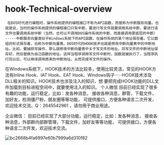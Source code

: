 # hook-Technical-overview
     在DOS时代进行编程时，操作系统提供的编程接口不称为API函数，而是称为中断服务向量。也就是说，当时的操作系统提供的编程接口只有中断，要进行写文件就要调用系统中断，要进行读文件也要调用系统中断（当然，也可以不调用DOS操作系统的中断，而直接调用更底层的中断）·····中断服务向量类似于Windows系统下的API函数，在操作系统的某个地址保存着。它以数组的形式保存着，也称为中断向量表。DOS时代的HOOK技术也就是修改中断向量表中的中断地址。比如，要捕获写操作，那么就修改中断向量表中关于写文件的地址，将写文件的中断地址保存好，然后替换为自己函数的地址，这样当程序调用写文件中断时，函数就被执行了，当程序执行完以后，可以继续调用原来的中断地址，从而完成写文件的操作。
   
   在Windows系统下，HOOK技术的方法比较多，使用比较灵活，常见的HOOK方法有Inline Hook、IAT Hook、EAT Hook、Windows钩子······HOOK技术涉及DLL相关的知识。HOOK技术也涉及注入的知识，想 
    要把完成HOOK功能的DLL文件加载到目标进程空间中，就要使用注入的知识。 
    个人微信
目前已经实现了很多有趣的功能，运行稳定，比如：发各种消息，
接收各种消息，群管，下载文件，加好友，检测僵尸粉，朋友圈等等功能，
可提供接口，方便各种语言二次开发，欢迎技术交流，Q：2645542961
，请勿用于商业用途。

企业微信：
目前已经实现了大部分功能，运行稳定，比如：发各种消息，
接收各种消息，外部群内部群管理，下载文件，加好友等等功能，
可提供接口，方便各种语言二次开发，欢迎技术交流。

![bc2668b4fa6997e60b7999a6d310f82](https://user-images.githubusercontent.com/96330669/192074965-e18bcb19-2961-488e-a5c5-aff67398fb70.jpg)


